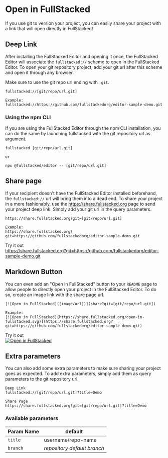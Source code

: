 # Open in FullStacked

If you use git to version your project,
you can easily share your project with a link that will open directly in FullStacked!

## Deep Link

After installing the FullStacked Editor and opening it once, the FullStacked Editor will associate the `fullstacked://` scheme to open in the FullStacked Editor.
To open your git repository project, add your git url after this scheme and open it through any browser.

Make sure to use the git repo url ending with `.git`.

```
fullstacked://[git/repo/url.git]

Example:
fullstacked://https://github.com/fullstackedorg/editor-sample-demo.git
```

### Using the npm CLI

If you are using the FullStacked Editor through the npm CLI installation, 
you can do the same by launching fullstacked with the git repository url as argument.

```shell
fullstacked [git/repo/url.git]

or

npx @fullstacked/editor -- [git/repo/url.git]
```

## Share page

If your recipient doesn't have the FullStacked Editor installed beforehand, the `fullstacked://` url will bring them into a dead end.
To share your project in a more fashionably, use the https://share.fullstacked.org page to send your project deep link.
Simply add your git url in the query parameters.

```
https://share.fullstacked.org?git=[git/repo/url.git]

Example:
https://share.fullstacked.org?git=https://github.com/fullstackedorg/editor-sample-demo.git
```
Try it out  
https://share.fullstacked.org?git=https://github.com/fullstackedorg/editor-sample-demo.git

## Markdown Button

You can even add an "Open in FullStacked" button to your `README` page to allow people to directly open your project in the FullStacked Editor.
To do so, create an image link with the share page url.

```
[![Open in FullStacked]([image/url])](share?git=[git/repo/url.git])

Example:
[![Open in FullStacked](https://share.fullstacked.org/open-in-fullstacked.svg)](https://share.fullstacked.org?git=https://github.com/fullstackedorg/editor-sample-demo.git)
```

Try it out  
[![Open in FullStacked](https://share.fullstacked.org/open-in-fullstacked.svg)](https://share.fullstacked.org?git=https://github.com/fullstackedorg/editor-sample-demo.git)

## Extra parameters

You can also add some extra parameters to make sure sharing your project goes as expected.
To add extra parameters, simply add them as query parameters to the git repository url.

```
Deep Link
fullstacked://[git/repo/url.git]?title=Demo

Share Page
https://share.fullstacked.org?git=[git/repo/url.git]?title=Demo
```

### Available parameters

| Param Name | default |
| -------- | ------- |
| `title` | username/repo-name |
| `branch` | *repository default branch* |